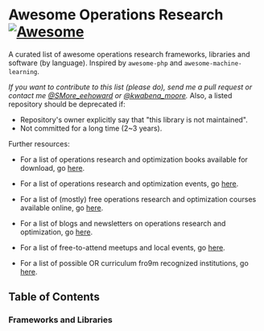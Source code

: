 # Awesome Operations Research [![Awesome](https://cdn.rawgit.com/sindresorhus/awesome/d7305f38d29fed78fa85652e3a63e154dd8e8829/media/badge.svg)](https://github.com/sindresorhus/awesome)

A curated list of awesome operations research  frameworks, libraries and software (by language). Inspired by `awesome-php` and `awesome-machine-learning`.

_If you want to contribute to this list (please do), send me a pull request or contact me [@SMore_eehoward](https://twitter.com/SMore_eehoward) or [@kwabena_moore](https://twitter.com/moore_kwabena)._
Also, a listed repository should be deprecated if:

* Repository's owner explicitly say that "this library is not maintained".
* Not committed for a long time (2~3 years).

Further resources:

* For a list of operations research and optimization books available for download, go [here](https://github.com/SirMore/Awesome-Operations-Research/blob/main/books.md).

* For a list of operations research and optimization events, go [here](https://github.com/SirMore/Awesome-Operations-Research/blob/main/events.md).

* For a list of (mostly) free operations research and optimization courses available online, go [here](https://github.com/SirMore/Awesome-Operations-Research/blob/main/courses.md).

* For a list of blogs and newsletters on operations research and optimization, go [here](https://github.com/SirMore/Awesome-Operations-Research/blob/main/blogs.md).

* For a list of free-to-attend meetups and local events, go [here](https://github.com/SirMore/Awesome-Operations-Research/blob/main/meetups.md).

* For a list of possible OR curriculum fro9m recognized institutions, go [here](https://github.com/SirMore/Awesome-Operations-Research/blob/main/or-curriculum.md).

## Table of Contents

### Frameworks and Libraries
<!-- MarkdownTOC depth=4 -->
